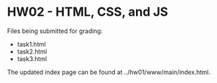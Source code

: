 # HW02 - HTML, CSS, and JS  
Files being submitted for grading:  
- task1.html  
- task2.html  
- task3.html

The updated index page can be found at ../hw01/www/main/index.html.